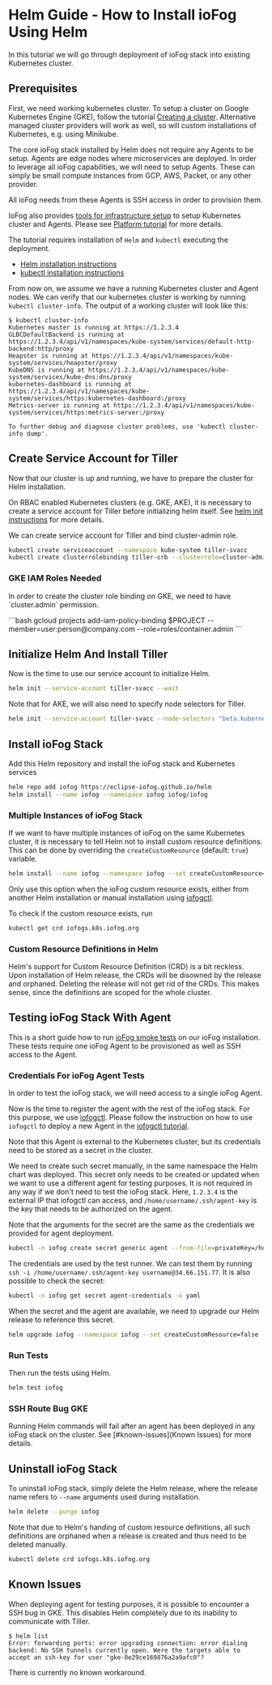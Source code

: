 # Helm Guide - How to Install ioFog Using Helm

In this tutorial we will go through deployment of ioFog stack into existing Kubernetes cluster.

## Prerequisites

First, we need working kubernetes cluster. To setup a cluster on Google Kubernetes Engine (GKE), follow the tutorial [Creating a cluster](https://cloud.google.com/kubernetes-engine/docs/how-to/creating-a-cluster). Alternative managed cluster providers will work as well, so will custom installations of Kubernetes, e.g. using Minikube.

The core ioFog stack installed by Helm does not require any Agents to be setup. Agents are edge nodes where microservices are deployed. In order to leverage all ioFog capabilities, we will need to setup Agents. These can simply be small compute instances from GCP, AWS, Packet, or any other provider.

All ioFog needs from these Agents is SSH access in order to provision them.

IoFog also provides [tools for infrastructure setup](https://github.com/eclipse-iofog/platform) to setup Kubernetes cluster and Agents. Please see [Platform tutorial](../platform/platform-tutorial.html) for more details.

The tutorial requires installation of `Helm` and `kubectl` executing the deployment.

- [Helm installation instructions](https://helm.sh/docs/using_helm/#installing-helm)
- [kubectl installation instructions](https://kubernetes.io/docs/tasks/tools/install-kubectl/)

From now on, we assume we have a running Kubernetes cluster and Agent nodes. We can verify that our kubernetes cluster is working by running `kubectl cluster-info`. The output of a working cluster will look like this:

```console
$ kubectl cluster-info
Kubernetes master is running at https://1.2.3.4
GLBCDefaultBackend is running at https://1.2.3.4/api/v1/namespaces/kube-system/services/default-http-backend:http/proxy
Heapster is running at https://1.2.3.4/api/v1/namespaces/kube-system/services/heapster/proxy
KubeDNS is running at https://1.2.3.4/api/v1/namespaces/kube-system/services/kube-dns:dns/proxy
kubernetes-dashboard is running at https://1.2.3.4/api/v1/namespaces/kube-system/services/https:kubernetes-dashboard:/proxy
Metrics-server is running at https://1.2.3.4/api/v1/namespaces/kube-system/services/https:metrics-server:/proxy

To further debug and diagnose cluster problems, use 'kubectl cluster-info dump'.

```

## Create Service Account for Tiller

Now that our cluster is up and running, we have to prepare the cluster for Helm installation.

On RBAC enabled Kubernetes clusters (e.g. GKE, AKE), it is necessary to create a service account for Tiller before initializing helm itself. See [helm init instructions](https://helm.sh/docs/using_helm/#tiller-and-role-based-access-control) for more details.

We can create service account for Tiller and bind cluster-admin role.

```bash
kubectl create serviceaccount --namespace kube-system tiller-svacc
kubectl create clusterrolebinding tiller-crb --clusterrole=cluster-admin --serviceaccount=kube-system:tiller-svacc
```

<aside class="notifications note">
  <h3><img src="/images/icos/ico-note.svg" alt="">GKE IAM Roles Needed</h3>
  <p>In order to create the cluster role binding on GKE, we need to have `cluster.admin` permission.</p>
```bash
gcloud projects add-iam-policy-binding $PROJECT --member=user:person@company.com --role=roles/container.admin
```
</aside>

## Initialize Helm And Install Tiller

Now is the time to use our service account to initialize Helm.

```bash
helm init --service-account tiller-svacc --wait
```

Note that for AKE, we will also need to specify node selectors for Tiller.

```bash
helm init --service-account tiller-svacc --node-selectors "beta.kubernetes.io/os"="linux" --wait
```

## Install ioFog Stack

Add this Helm repository and install the ioFog stack and Kubernetes services

```bash
helm repo add iofog https://eclipse-iofog.github.io/helm
helm install --name iofog --namespace iofog iofog/iofog
```

### Multiple Instances of ioFog Stack

If we want to have multiple instances of ioFog on the same Kubernetes cluster, it is necessary to tell Helm not to install custom resource definitions. This can be done by overriding the `createCustomResource` (default: `true`) variable.

```bash
helm install --name iofog --namespace iofog --set createCustomResource=false iofog/iofog
```

Only use this option when the ioFog custom resource exists, either from another Helm installation or manual installation using [iofogctl](https://github.com/eclipse-iofog/iofogctl).

To check if the custom resource exists, run

```bash
kubectl get crd iofogs.k8s.iofog.org
```

<aside class="notifications note">
  <h3><img src="/images/icos/ico-note.svg" alt="">Custom Resource Definitions in Helm</h3>
  <p>Helm's support for Custom Resource Definition (CRD) is a bit reckless. Upon installation of Helm release, the CRDs will be disowned by the release and orphaned. Deleting the release will not get rid of the CRDs. This makes sense, since the definitions are scoped for the whole cluster.</p>
</aside>

## Testing ioFog Stack With Agent

This is a short guide how to run [ioFog smoke tests](https://github.com/eclipse-iofog/test-runner) on our ioFog installation. These tests require one ioFog Agent to be provisioned as well as SSH access to the Agent.

### Credentials For ioFog Agent Tests

In order to test the ioFog stack, we will need access to a single ioFog Agent.

Now is the time to register the agent with the rest of the ioFog stack. For this purpose, we use [iofogctl](https://github.com/eclipse-iofog/iofogctl). Please follow the instruction on how to use `iofogctl` to deploy a new Agent in the [iofogctl tutorial](../iofogctl/iofogctl.html#deploy-agent-on-the-iofog-stack).

Note that this Agent is external to the Kubernetes cluster, but its credentials need to be stored as a secret in the cluster.

We need to create such secret manually, in the same namespace the Helm chart was deployed. This secret only needs to be created or updated when we want to use a different agent for testing purposes. It is not required in any way if we don't need to test the ioFog stack. Here, `1.2.3.4` is the external IP that iofogctl can access, and `/home/username/.ssh/agent-key` is the key that needs to be authorized on the agent.

Note that the arguments for the secret are the same as the credentials we provided for agent deployment.

```bash
kubectl -n iofog create secret generic agent --from-file=privateKey=/home/username/.ssh/agent-key --from-literal=URI=username@1.2.3.4
```

The credentials are used by the test runner. We can test them by running `ssh -i /home/username/.ssh/agent-key username@34.66.151.77`. It is also possible to check the secret:

```bash
kubectl -n iofog get secret agent-credentials -o yaml
```

When the secret and the agent are available, we need to upgrade our Helm release to reference this secret.

```bash
helm upgrade iofog --namespace iofog --set createCustomResource=false --set test.credentials=agent-credentials iofog/iofog
```

### Run Tests

Then run the tests using Helm.

```bash
helm test iofog
```

<aside class="notifications danger">
  <h3><img src="/images/icos/ico-danger.svg" alt="">SSH Route Bug GKE</h3>
  <p>Running Helm commands will fail after an agent has been deployed in any ioFog stack on the cluster. See [#known-issues](Known Issues) for more details. </p>
</aside>

## Uninstall ioFog Stack

To uninstall ioFog stack, simply delete the Helm release, where the release name refers to `--name` arguments used during installation.

```bash
helm delete --purge iofog
```

Note that due to Helm's handing of custom resource definitions, all such definitions are orphaned when a release is created and thus need to be deleted manually.

```bash
kubectl delete crd iofogs.k8s.iofog.org
```

## Known Issues

When deploying agent for testing purposes, it is possible to encounter a SSH bug in GKE. This disables Helm completely due to its inability to communicate with Tiller.

```console
$ helm list
Error: forwarding ports: error upgrading connection: error dialing backend: No SSH tunnels currently open. Were the targets able to accept an ssh-key for user "gke-0e29ce169876a2a9afc0"?
```

There is currently no known workaround.
